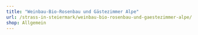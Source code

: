 ```yaml
---
title: "Weinbau-Bio-Rosenbau und Gästezimmer Alpe"
url: /strass-in-steiermark/weinbau-bio-rosenbau-und-gaestezimmer-alpe/
shop: Allgemein
---
```

